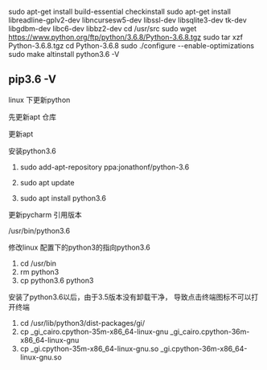 sudo apt-get install build-essential checkinstall
sudo apt-get install libreadline-gplv2-dev libncursesw5-dev libssl-dev libsqlite3-dev tk-dev libgdbm-dev libc6-dev libbz2-dev
cd /usr/src
sudo wget https://www.python.org/ftp/python/3.6.8/Python-3.6.8.tgz
sudo tar xzf Python-3.6.8.tgz
cd Python-3.6.8
sudo ./configure --enable-optimizations
sudo make altinstall
python3.6 -V

pip3.6 -V
----------

linux 下更新python

先更新apt 仓库

更新apt 

安装python3.6



1. sudo add-apt-repository ppa:jonathonf/python-3.6

2. sudo apt update

3. sudo apt install python3.6



更新pycharm 引用版本

/usr/bin/python3.6



修改linux 配置下的python3的指向python3.6

1. cd /usr/bin
2. rm python3
3. cp python3.6 python3



安装了python3.6以后，由于3.5版本没有卸载干净， 导致点击终端图标不可以打开终端

1. cd  /usr/lib/python3/dist-packages/gi/
2. cp _gi_cairo.cpython-35m-x86_64-linux-gnu  _gi_cairo.cpython-36m-x86_64-linux-gnu
3. cp _gi.cpython-35m-x86_64-linux-gnu.so _gi.cpython-36m-x86_64-linux-gnu.so





 